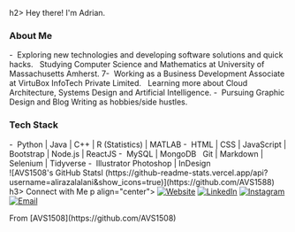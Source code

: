 h2> Hey there! I'm Adrian.</h2>
<h3> About Me </h3>
-&nbsp; Exploring new technologies and developing software solutions and quick hacks.
&nbsp; Studying Computer Science and Mathematics at University of Massachusetts Amherst.
7-&nbsp; Working as a Business Development Associate at VirtuBox InfoTech Private Limited.
&nbsp; Learning more about Cloud Architecture, Systems Design and Artificial Intelligence.
-&nbsp; Pursuing Graphic Design and Blog Writing as hobbies/side hustles.
<h3>Tech Stack</h3>
-&nbsp; Python | Java | C++ | R (Statistics) | MATLAB
-&nbsp; HTML | CSS | JavaScript | Bootstrap | Node.js | ReactJS
-&nbsp; MySQL | MongoDB
&nbsp; Git | Markdown | Selenium | Tidyverse
-&nbsp; Illustrator Photoshop | InDesign
<br/>
![AVS1508's GitHub Statsl (https://github-readme-stats.vercel.app/api?username=alirazalalani&show_icons=true)](https://github.com/AVS1588)
h3> Connect with Me </h3>
p align="center">
<a href="https://www.adityavsingh.com/"><img alt="Website" src="https://img.shields.io/badge/Website-www.adityavsingh.com-blue?style=flat-square&logo google
chrome"></a>
<a href="https://www.linkedin.com/in/AVS1508/"><img alt="LinkedIn" src="https://img.shields.io/badge/LinkedIn-Aditya%20Vikram 20Singh-blue?style=flat
square&logo=linkedin"></a>
<a href="https://www.instagram.com/adityavs_/"><img alt="Instagram" src="https://img.shields.io/badge/Instagram-adityavs_-blue?style=flat-square&logo instagram">
</a>
<a href="mailto:avsingh@umass.edu"><img alt="Email" src="https://img.shields.io/badge/Email-avsingh@umass.edu-blue?style=flat-square&logo gmail"></a>
</p>
From [AVS1508](https://github.com/AVS1508)
